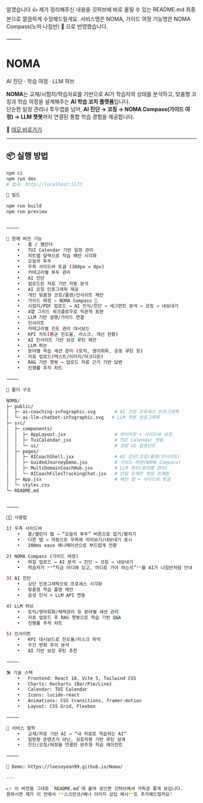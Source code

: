 알겠습니다 👍
제가 정리해주신 내용을 깃허브에 바로 올릴 수 있는 README.md 최종본으로 깔끔하게 수정해드릴게요.
서비스명은 NOMA, 가이드 여정 기능명은 NOMA Compass(노마 나침반) 🧭 으로 반영했습니다.

⸻


# NOMA  
AI 진단 · 학습 여정 · LLM 허브  

**NOMA**는 교재/시험지/학습자료를 기반으로 AI가 학습자의 상태를 분석하고, 맞춤형 코칭과 학습 여정을 설계해주는 **AI 학습 코치 플랫폼**입니다.  
단순한 일정 관리나 투두앱을 넘어, **AI 진단 → 코칭 → NOMA Compass(가이드 여정) → LLM 챗봇**까지 연결된 통합 학습 경험을 제공합니다.  

🔗 [데모 바로가기](https://leesoyeon99.github.io/Noma/)  

---

## 📦 실행 방법
```bash
npm ci
npm run dev
# 접속: http://localhost:5173

🔨 빌드

npm run build
npm run preview


⸻

🚀 현재 버전 기능
	•	홈 / 캘린더
	•	TUI Calendar 기반 일정 관리
	•	히트맵 달력으로 학습 패턴 시각화
	•	오늘의 투두
	•	우측 사이드바 토글 (360px ↔ 0px)
	•	카테고리별 투두 관리
	•	AI 진단
	•	업로드된 자료 기반 자동 분석
	•	AI 코칭 인포그래픽 제공
	•	개인 맞춤형 코칭/플랜/인사이트 제안
	•	가이드 여정 – NOMA Compass 🧭
	•	시험지/PDF 업로드 → AI 인식/진단 → 세그먼트 분석 → 코칭 → 내보내기
	•	4열 그리드 워크플로우로 직관적 표현
	•	LLM 기반 설명/가이드 연결
	•	인사이트
	•	카테고리별 진도 관리 대시보드
	•	KPI 차트(평균 진도율, 리스크, 개선 현황)
	•	AI 인사이트 기반 보강 루틴 제안
	•	LLM 허브
	•	분야별 학습 세션 관리 (토익, 영어회화, 운동 루틴 등)
	•	자료 업로드(텍스트/이미지/마크다운)
	•	RAG 기반 챗봇 → 업로드 자료 근거 기반 답변
	•	진행률 추적 차트

⸻

📂 폴더 구조

NOMA/
├─ public/
│  ├─ ai-coaching-infographic.svg       # AI 코칭 프로세스 인포그래픽
│  └─ ai-llm-chatbot-infographic.svg   # LLM 챗봇 인포그래픽
├─ src/
│  ├─ components/
│  │  ├─ AppLayout.jsx                  # 레이아웃 + 사이드바 보정
│  │  ├─ TuiCalendar.jsx                # TUI Calendar 연동
│  │  └─ ui/                            # 경량 UI 컴포넌트
│  ├─ pages/
│  │  ├─ AICoachShell.jsx               # AI 진단(코칭/플랜/인사이트)
│  │  ├─ GuidedJourneyDemo.jsx          # 가이드 여정(NOMA Compass)
│  │  ├─ MultiDomainCoachHub.jsx        # LLM 허브(분야별 관리)
│  │  └─ AICoachFilesTrackingChat.jsx   # 단일 도메인 파일 트래킹
│  ├─ App.jsx                           # 메인 앱 + 사이드바 토글
│  └─ styles.css
└─ README.md


⸻

🧑‍💻 사용법

1) 우측 사이드바
	•	홈/캘린더 탭 → “오늘의 투두” 버튼으로 접기/펼치기
	•	다른 탭 → 자동으로 우측에 미리보기/내보내기 표시
	•	200ms ease 애니메이션으로 부드럽게 전환

2) NOMA Compass (가이드 여정)
	•	파일 업로드 → AI 분석 → 진단 → 코칭 → 내보내기
	•	학습자가 **“지금 어디에 있고, 어디로 가야 하는지”**를 AI가 나침반처럼 안내

3) AI 진단
	•	상단 인포그래픽으로 프로세스 시각화
	•	맞춤형 학습 플랜 제안
	•	음성 인식 + LLM API 연동

4) LLM 허브
	•	토익/영어회화/체력관리 등 분야별 세션 관리
	•	자료 업로드 후 RAG 챗봇으로 학습 기반 Q&A
	•	진행률 추적 차트

5) 인사이트
	•	KPI 대시보드로 진도율/리스크 파악
	•	주간 변화 추이 분석
	•	AI 기반 보강 루틴 추천

⸻

🛠 기술 스택
	•	Frontend: React 18, Vite 5, Tailwind CSS
	•	Charts: Recharts (Bar/Pie/Line)
	•	Calendar: TUI Calendar
	•	Icons: lucide-react
	•	Animations: CSS transitions, framer-motion
	•	Layout: CSS Grid, Flexbox

⸻

📄 서비스 철학
	•	교재/자료 기반 AI → “내 자료로 학습하는 AI”
	•	일방향 콘텐츠가 아닌, 상호작용 기반 루틴 설계
	•	진단/코칭/여정을 연결한 완주형 학습 에이전트

⸻

📌 Demo: https://leesoyeon99.github.io/Noma/

---

👉 이 버전을 그대로 `README.md`에 붙여 넣으면 깃허브에서 가독성 좋게 보입니다.  
원하시면 제가 이 안에서 **스크린샷/배너 이미지 삽입 예시**도 추가해드릴까요?
